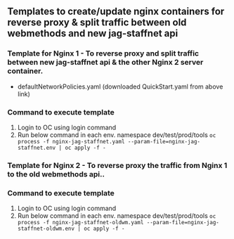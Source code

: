 ## Templates to create/update nginx containers for reverse proxy & split traffic between old webmethods and new jag-staffnet api

### Template for Nginx 1 - To reverse proxy and split traffic between new jag-staffnet api & the other Nginx 2 server container.
* defaultNetworkPolicies.yaml (downloaded QuickStart.yaml from above link)


### Command to execute template
1) Login to OC using login command
2) Run below command in each env. namespace dev/test/prod/tools
   ``oc process -f nginx-jag-staffnet.yaml --param-file=nginx-jag-staffnet.env | oc apply -f -``

### Template for Nginx 2 - To reverse proxy the traffic from Nginx 1 to the old webmethods api..


### Command to execute template
1) Login to OC using login command
2) Run below command in each env. namespace dev/test/prod/tools
   ``oc process -f nginx-jag-staffnet-oldwm.yaml --param-file=nginx-jag-staffnet-oldwm.env | oc apply -f -``
